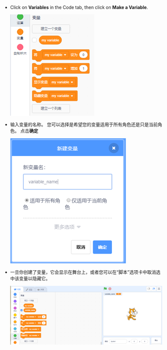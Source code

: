 + Click on **Variables** in the Code tab, then click on **Make a Variable**.
    
    ![Variable blocks](images/data-blocks.png)

+ 输入变量的名称。 您可以选择是希望您的变量适用于所有角色还是只是当前角色。 点击**确定**
    
    ![创建变量](images/create-variable.png)

+ 一旦你创建了变量，它会显示在舞台上，或者您可以在“脚本”选项卡中取消选中该变量以隐藏它。
    
    ![Variable on the stage](images/variable-show.png)